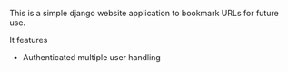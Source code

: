 This is a simple django website application to bookmark URLs for future use.

It features

* Authenticated multiple user handling


